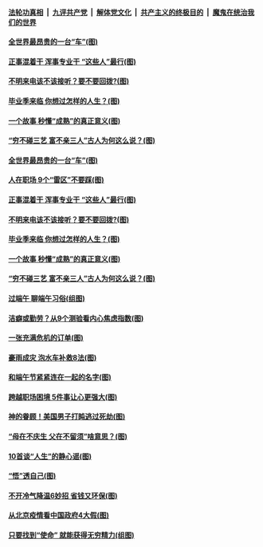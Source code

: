 ####  [法轮功真相](../../../../basic/blob/master/README.md?t=06270402) &nbsp;|&nbsp; [九评共产党](../../../../9ping.md/blob/master/README.md?t=06270402) &nbsp;|&nbsp; [解体党文化](../../../../jtdwh.md/blob/master/README.md?t=06270402)  &nbsp;|&nbsp; [共产主义的终极目的](../../../../gczydzjmd.md/blob/master/README.md?t=06270402) &nbsp;|&nbsp; [魔鬼在统治我们的世界](../../../../mgztzwmdsj.md/blob/master/README.md?t=06270402) 

#### [全世界最昂贵的一台“车”(图)](../pages/p8/937477.md?t=06270402) 

#### [正事混着干 浑事专业干 “这些人”最行(图)](../pages/p8/937732.md?t=06270402) 

#### [不明来电该不该接听？要不要回拨?(图)](../pages/p8/936929.md?t=06270402) 

#### [毕业季来临 你想过怎样的人生？(图)](../pages/p8/937661.md?t=06270402) 

#### [一个故事 秒懂“成熟”的真正意义(图)](../pages/p8/936405.md?t=06270402) 

#### [“穷不碰三艺 富不亲三人”古人为何这么说？(图)](../pages/p8/937602.md?t=06270402) 

#### [全世界最昂贵的一台“车”(图)](../pages/p8/937477.md?t=06270402) 

#### [人在职场 9个“雷区”不要踩(图)](../pages/p8/937766.md?t=06270402) 

#### [正事混着干 浑事专业干 “这些人”最行(图)](../pages/p8/937732.md?t=06270402) 

#### [不明来电该不该接听？要不要回拨?(图)](../pages/p8/936929.md?t=06270402) 

#### [毕业季来临 你想过怎样的人生？(图)](../pages/p8/937661.md?t=06270402) 

#### [一个故事 秒懂“成熟”的真正意义(图)](../pages/p8/936405.md?t=06270402) 

#### [“穷不碰三艺 富不亲三人”古人为何这么说？(图)](../pages/p8/937602.md?t=06270402) 

#### [过端午 聊端午习俗(组图)](../pages/p8/937246.md?t=06270402) 

#### [洁癖或勤劳？从9个测验看内心焦虑指数(图)](../pages/p8/937558.md?t=06270402) 

#### [一张充满危机的订单(图)](../pages/p8/936981.md?t=06270402) 

#### [豪雨成灾 泡水车补救8法(图)](../pages/p8/937526.md?t=06270402) 

#### [和端午节紧紧连在一起的名字(图)](../pages/p8/937448.md?t=06270402) 

#### [跨越职场困境 5件事让心更强大(图)](../pages/p8/937375.md?t=06270402) 

#### [神的眷顾！美国男子打盹逃过死劫(图)](../pages/p8/936985.md?t=06270402) 

#### [“母在不庆生 父在不留须”啥意思？(图)](../pages/p8/937234.md?t=06270402) 

#### [10首谈“人生”的静心谣(图)](../pages/p8/936965.md?t=06270402) 

#### [“悟”透自己(图)](../pages/p8/936972.md?t=06270402) 

#### [不开冷气降温6妙招 省钱又环保(图)](../pages/p8/937329.md?t=06270402) 

#### [从北京疫情看中国政府4大假(图)](../pages/p8/937196.md?t=06270402) 

#### [只要找到“使命” 就能获得无穷精力(组图)](../pages/p8/937159.md?t=06270402) 


